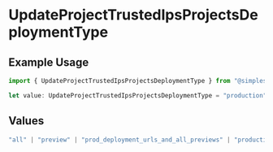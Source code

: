 # UpdateProjectTrustedIpsProjectsDeploymentType

## Example Usage

```typescript
import { UpdateProjectTrustedIpsProjectsDeploymentType } from "@simplesagar/vercel/models/updateprojectop.js";

let value: UpdateProjectTrustedIpsProjectsDeploymentType = "production";
```

## Values

```typescript
"all" | "preview" | "prod_deployment_urls_and_all_previews" | "production"
```